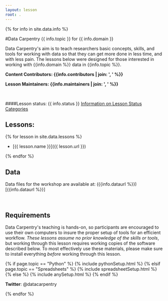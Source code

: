 ```yaml
---
layout: lesson
root: .
---
```


<!-- USING THIS LESSON TEMPLATE -->

<!--
All the lesson specific information is in the following two files.
1. UPDATE THE INFORMATION IN _data/info.yml
2. UPDATE THE INDEX OF LESSONS IN _data/lessons.yml
-->

<!-- THE LESSON INFORMATION -->

<!-- Get the information from _data/info.yml -->
{% for info in site.data.info %}

#Data Carpentry {{ info.topic }} for {{ info.domain }}

Data Carpentry's aim is to teach researchers basic concepts, skills,
and tools for working with data so that they can get more done in less
time, and with less pain. The lessons below were designed for those interested 
in working with {{info.domain %}} data in {{info.topic %}}. 


**Content Contributors: {{info.contributors | join: ', ' %}}**


**Lesson Maintainers: {{info.maintainers | join: ', ' %}}**

<br> 

####Lesson status: {{ info.status }} 
  [Information on Lesson Status Categories]()


<!-- ###### INDEX OF LESSONS ON THIS TOPIC ###### -->

## Lessons:

<!-- Get information from _data/lessons.yml -->

{% for lesson in site.data.lessons %}

- [{{ lesson.name }}]({{ lesson.url }})

{% endfor %}

<!-- End information from _data/lessons.yml -->

## Data

Data files for the workshop are available at: ({{info.dataurl %}})[{{info.dataurl %}}]


<br>

<h2>Requirements</h2>

<p>
Data Carpentry's teaching is hands-on, so participants are encouraged to use
their own computers to insure the proper setup of tools for an efficient workflow.
<em>These lessons assume no prior knowledge of the skills or tools</em>, but working 
through this lesson requires working copies of the software described below.
To most effectively use these materials, please make sure to install everything 
<em>before</em> working through this lesson.
</p>



{% if page.topic == "Python" %}
{% include pythonSetup.html %}
{% elsif page.topic == "Spreadsheets" %}
{% include spreadsheetSetup.html %}
{% else %}
{% include anySetup.html %}
{% endif %}

<p><strong>Twitter</strong>: @datacarpentry


{% endfor %}



